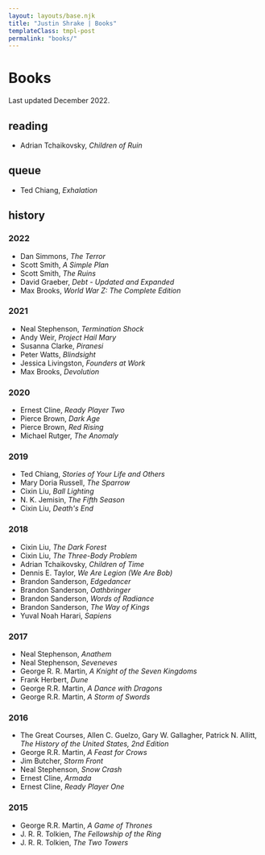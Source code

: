 ```yaml
---
layout: layouts/base.njk
title: "Justin Shrake | Books"
templateClass: tmpl-post
permalink: "books/"
---
```


# Books

Last updated December 2022.

## reading

- Adrian Tchaikovsky, *Children of Ruin*

## queue

- Ted Chiang, *Exhalation*

## history

### 2022

- Dan Simmons, *The Terror*
- Scott Smith, *A Simple Plan*
- Scott Smith, *The Ruins*
- David Graeber, *Debt - Updated and Expanded*
- Max Brooks, *World War Z: The Complete Edition*

### 2021

- Neal Stephenson, *Termination Shock*
- Andy Weir, *Project Hail Mary*
- Susanna Clarke, *Piranesi*
- Peter Watts, *Blindsight*
- Jessica Livingston, *Founders at Work*
- Max Brooks, *Devolution*

### 2020

- Ernest Cline, *Ready Player Two*
- Pierce Brown, *Dark Age*
- Pierce Brown, *Red Rising*
- Michael Rutger, *The Anomaly*

### 2019

- Ted Chiang, *Stories of Your Life and Others*
- Mary Doria Russell, *The Sparrow*
- Cixin Liu, *Ball Lighting*
- N. K. Jemisin, *The Fifth Season*
- Cixin Liu, *Death's End*

### 2018

- Cixin Liu, *The Dark Forest*
- Cixin Liu, *The Three-Body Problem*
- Adrian Tchaikovsky, *Children of Time*
- Dennis E. Taylor, *We Are Legion (We Are Bob)*
- Brandon Sanderson, *Edgedancer*
- Brandon Sanderson, *Oathbringer*
- Brandon Sanderson, *Words of Radiance*
- Brandon Sanderson, *The Way of Kings*
- Yuval Noah Harari, *Sapiens*

### 2017

- Neal Stephenson, *Anathem*
- Neal Stephenson, *Seveneves*
- George R. R. Martin, *A Knight of the Seven Kingdoms*
- Frank Herbert, *Dune*
- George R.R. Martin, *A Dance with Dragons*
- George R.R. Martin, *A Storm of Swords*

### 2016

- The Great Courses, Allen C. Guelzo, Gary W. Gallagher, Patrick N. Allitt, *The History of the United States, 2nd Edition*
- George R.R. Martin, *A Feast for Crows*
- Jim Butcher, *Storm Front*
- Neal Stephenson, *Snow Crash*
- Ernest Cline, *Armada*
- Ernest Cline, *Ready Player One*

### 2015

- George R.R. Martin, *A Game of Thrones*
- J. R. R. Tolkien, *The Fellowship of the Ring*
- J. R. R. Tolkien, *The Two Towers*

